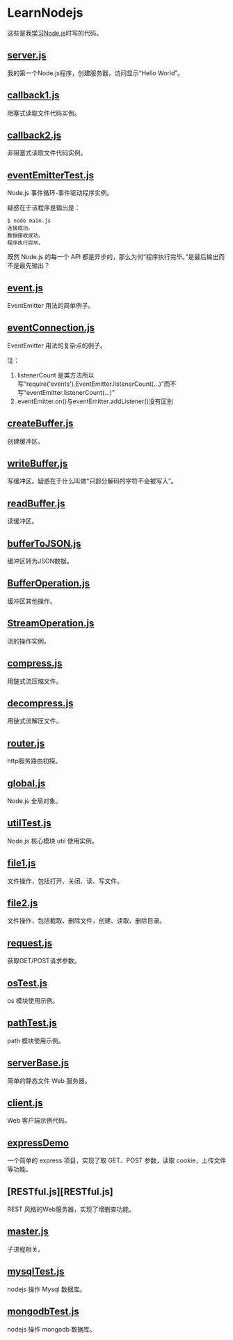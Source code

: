 # LearnNodejs

这些是我[学习Node.js](http://www.runoob.com/nodejs/)时写的代码。


## [server.js](server.js)

我的第一个Node.js程序，创建服务器，访问显示“Hello World”。


## [callback1.js](callback1.js)

阻塞式读取文件代码实例。


## [callback2.js](callback2.js)

非阻塞式读取文件代码实例。


## [eventEmitterTest.js](eventEmitterTest.js)

Node.js 事件循环-事件驱动程序实例。

疑惑在于该程序是输出是：

```
$ node main.js
连接成功。
数据接收成功。
程序执行完毕。
```

既然 Node.js 的每一个 API 都是异步的，那么为何“程序执行完毕。”是最后输出而不是最先输出？


## [event.js](event.js)
EventEmitter 用法的简单例子。


## [eventConnection.js](eventConnection.js)

EventEmitter 用法的复杂点的例子。

注：

1. listenerCount 是类方法所以写“require('events').EventEmitter.listenerCount(...)”而不写“eventEmitter.listenerCount(...)”
2. eventEmitter.on()与eventEmitter.addListener()没有区别


## [createBuffer.js](createBuffer.js)

创建缓冲区。

## [writeBuffer.js](writeBuffer.js)

写缓冲区。疑惑在于什么叫做“只部分解码的字符不会被写入”。


## [readBuffer.js](readBuffer.js)

读缓冲区。


## [bufferToJSON.js](bufferToJSON.js)

缓冲区转为JSON数据。


## [BufferOperation.js](BufferOperation.js)

缓冲区其他操作。


## [StreamOperation.js](StreamOperation.js)

流的操作实例。


## [compress.js](compress.js)

用链式流压缩文件。


## [decompress.js](decompress.js)

用链式流解压文件。


## [router.js](router.js)

http服务路由初探。


## [global.js](global.js)

Node.js 全局对象。


## [utilTest.js](utilTest.js)

Node.js 核心模块 util 使用实例。


## [file1.js](file1.js)

文件操作，包括打开、关闭、读、写文件。


## [file2.js](file2.js)

文件操作，包括截取、删除文件，创建、读取、删除目录。


## [request.js](request.js)

获取GET/POST请求参数。


## [osTest.js](osTest.js)

os 模块使用示例。


## [pathTest.js](pathTest.js)

path 模块使用示例。


## [serverBase.js](serverBase.js)

简单的静态文件 Web 服务器。


## [client.js](client.js)

Web 客户端示例代码。


## [expressDemo](expressDemo)

一个简单的 express 项目，实现了取 GET、POST 参数，读取 cookie，上传文件等功能。


## [RESTful.js][RESTful.js]

REST 风格的Web服务器，实现了增删查功能。


## [master.js](master.js)

子进程相关。


## [mysqlTest.js](mysqlTest.js)

nodejs 操作 Mysql 数据库。


## [mongodbTest.js](mongodbTest.js)

nodejs 操作 mongodb 数据库。
